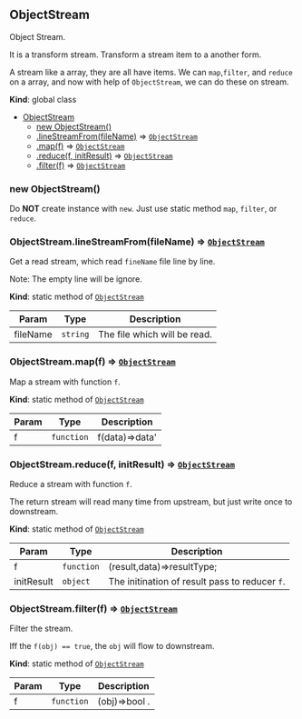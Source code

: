 <a name="ObjectStream"></a>

## ObjectStream
Object Stream.

It is a transform stream. Transform a stream item to a another form.

A stream like a array, they are all have items.
We can `map`,`filter`, and `reduce` on a array,
and now with help of `ObjectStream`, we can do these on stream.

**Kind**: global class  

* [ObjectStream](#ObjectStream)
    * [new ObjectStream()](#new_ObjectStream_new)
    * [.lineStreamFrom(fileName)](#ObjectStream.lineStreamFrom) ⇒ [<code>ObjectStream</code>](#ObjectStream)
    * [.map(f)](#ObjectStream.map) ⇒ [<code>ObjectStream</code>](#ObjectStream)
    * [.reduce(f, initResult)](#ObjectStream.reduce) ⇒ [<code>ObjectStream</code>](#ObjectStream)
    * [.filter(f)](#ObjectStream.filter) ⇒ [<code>ObjectStream</code>](#ObjectStream)

<a name="new_ObjectStream_new"></a>

### new ObjectStream()
Do **NOT** create  instance with `new`. Just use static method `map`, `filter`,
  or `reduce`.

<a name="ObjectStream.lineStreamFrom"></a>

### ObjectStream.lineStreamFrom(fileName) ⇒ [<code>ObjectStream</code>](#ObjectStream)
Get a read stream, which read `fineName` file line by line.

  Note: The empty line will be ignore.

**Kind**: static method of [<code>ObjectStream</code>](#ObjectStream)  

| Param | Type | Description |
| --- | --- | --- |
| fileName | <code>string</code> | The file which will be read. |

<a name="ObjectStream.map"></a>

### ObjectStream.map(f) ⇒ [<code>ObjectStream</code>](#ObjectStream)
Map a stream with function `f`.

**Kind**: static method of [<code>ObjectStream</code>](#ObjectStream)  

| Param | Type | Description |
| --- | --- | --- |
| f | <code>function</code> | f(data)=>data' |

<a name="ObjectStream.reduce"></a>

### ObjectStream.reduce(f, initResult) ⇒ [<code>ObjectStream</code>](#ObjectStream)
Reduce a stream with function `f`.

  The return stream will read many time from upstream, but just write once to
  downstream.

**Kind**: static method of [<code>ObjectStream</code>](#ObjectStream)  

| Param | Type | Description |
| --- | --- | --- |
| f | <code>function</code> | (result,data)=>resultType; |
| initResult | <code>object</code> | The initination of result pass to reducer `f`. |

<a name="ObjectStream.filter"></a>

### ObjectStream.filter(f) ⇒ [<code>ObjectStream</code>](#ObjectStream)
Filter the stream.

  Iff the `f(obj) == true`,
  the `obj` will flow to downstream.

**Kind**: static method of [<code>ObjectStream</code>](#ObjectStream)  

| Param | Type | Description |
| --- | --- | --- |
| f | <code>function</code> | (obj)=>bool . |

